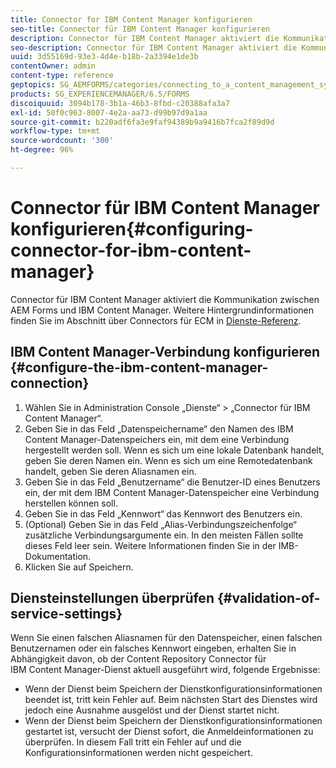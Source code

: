 ```yaml
---
title: Connector for IBM Content Manager konfigurieren
seo-title: Connector für IBM Content Manager konfigurieren
description: Connector für IBM Content Manager aktiviert die Kommunikation zwischen AEM Forms und IBM Content Manager.
seo-description: Connector für IBM Content Manager aktiviert die Kommunikation zwischen AEM Forms und IBM Content Manager.
uuid: 3d55169d-93e3-4d4e-b18b-2a3394e1de3b
contentOwner: admin
content-type: reference
geptopics: SG_AEMFORMS/categories/connecting_to_a_content_management_system
products: SG_EXPERIENCEMANAGER/6.5/FORMS
discoiquuid: 3094b178-3b1a-46b3-8fbd-c20388afa3a7
exl-id: 50f0c963-8007-4e2a-aa73-d99b97d9a1aa
source-git-commit: b220adf6fa3e9faf94389b9a9416b7fca2f89d9d
workflow-type: tm+mt
source-wordcount: '300'
ht-degree: 96%

---
```


# Connector für IBM Content Manager konfigurieren{#configuring-connector-for-ibm-content-manager}

Connector für IBM Content Manager aktiviert die Kommunikation zwischen AEM Forms und IBM Content Manager. Weitere Hintergrundinformationen finden Sie im Abschnitt über Connectors für ECM in [Dienste-Referenz](https://www.adobe.com/go/learn_aemforms_services_63).

## IBM Content Manager-Verbindung konfigurieren {#configure-the-ibm-content-manager-connection}

1. Wählen Sie in Administration Console „Dienste“ > „Connector für IBM Content Manager“.
1. Geben Sie in das Feld „Datenspeichername“ den Namen des IBM Content Manager-Datenspeichers ein, mit dem eine Verbindung hergestellt werden soll. Wenn es sich um eine lokale Datenbank handelt, geben Sie deren Namen ein. Wenn es sich um eine Remotedatenbank handelt, geben Sie deren Aliasnamen ein.
1. Geben Sie in das Feld „Benutzername“ die Benutzer-ID eines Benutzers ein, der mit dem IBM Content Manager-Datenspeicher eine Verbindung herstellen können soll.
1. Geben Sie in das Feld „Kennwort“ das Kennwort des Benutzers ein.
1. (Optional) Geben Sie in das Feld „Alias-Verbindungszeichenfolge“ zusätzliche Verbindungsargumente ein. In den meisten Fällen sollte dieses Feld leer sein. Weitere Informationen finden Sie in der IMB-Dokumentation.
1. Klicken Sie auf Speichern.

## Diensteinstellungen überprüfen  {#validation-of-service-settings}

Wenn Sie einen falschen Aliasnamen für den Datenspeicher, einen falschen Benutzernamen oder ein falsches Kennwort eingeben, erhalten Sie in Abhängigkeit davon, ob der Content Repository Connector für IBM Content Manager-Dienst aktuell ausgeführt wird, folgende Ergebnisse:

* Wenn der Dienst beim Speichern der Dienstkonfigurationsinformationen beendet ist, tritt kein Fehler auf. Beim nächsten Start des Dienstes wird jedoch eine Ausnahme ausgelöst und der Dienst startet nicht.
* Wenn der Dienst beim Speichern der Dienstkonfigurationsinformationen gestartet ist, versucht der Dienst sofort, die Anmeldeinformationen zu überprüfen. In diesem Fall tritt ein Fehler auf und die Konfigurationsinformationen werden nicht gespeichert.
